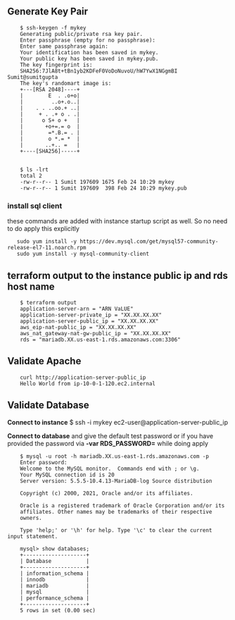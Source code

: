 ## Generate Key Pair

        $ ssh-keygen -f mykey
        Generating public/private rsa key pair.
        Enter passphrase (empty for no passphrase): 
        Enter same passphrase again: 
        Your identification has been saved in mykey.
        Your public key has been saved in mykey.pub.
        The key fingerprint is:
        SHA256:7JlA8t+tBn1yb2KDFeF0VoDoNuvoU/hW7YwX1NGgmBI Sumit@sumitgupta
        The key's randomart image is:
        +---[RSA 2048]----+
        |        E  . .o+o|
        |         ..o+.o..|
        |    . . ..oo.+ ..|
        |     + . .+ o . .|
        |      o S+ o +   |
        |       +o+=.= o  |
        |        =*.B.= . |
        |        o *.= *  |
        |       ..+.. =   |
        +----[SHA256]-----+


        $ ls -lrt
        total 2
        -rw-r--r-- 1 Sumit 197609 1675 Feb 24 10:29 mykey
        -rw-r--r-- 1 Sumit 197609  398 Feb 24 10:29 mykey.pub


### install sql client

these commands are added with instance startup script as well. So no need to do apply this explicitly 

       sudo yum install -y https://dev.mysql.com/get/mysql57-community-release-el7-11.noarch.rpm
       sudo yum install -y mysql-community-client

## **terraform output** to the instance public ip and rds host name 

        $ terraform output
        application-server-arn = "ARN VaLUE"
        application-server-private_ip = "XX.XX.XX.XX"
        application-server-public_ip = "XX.XX.XX.XX"
        aws_eip-nat-public_ip = "XX.XX.XX.XX"
        aws_nat_gateway-nat-gw-public_ip = "XX.XX.XX.XX"
        rds = "mariadb.XX.us-east-1.rds.amazonaws.com:3306"

## Validate Apache

        curl http://application-server-public_ip
        Hello World from ip-10-0-1-120.ec2.internal


## Validate Database

**Connect to instance**
        $ ssh -i mykey ec2-user@application-server-public_ip

**Connect to database** and give the default test password or if you have provided the password via **-var RDS_PASSWORD=** while doing apply

        $ mysql -u root -h mariadb.XX.us-east-1.rds.amazonaws.com -p
        Enter password:
        Welcome to the MySQL monitor.  Commands end with ; or \g.
        Your MySQL connection id is 20
        Server version: 5.5.5-10.4.13-MariaDB-log Source distribution

        Copyright (c) 2000, 2021, Oracle and/or its affiliates.

        Oracle is a registered trademark of Oracle Corporation and/or its
        affiliates. Other names may be trademarks of their respective
        owners.

        Type 'help;' or '\h' for help. Type '\c' to clear the current input statement.

        mysql> show databases;
        +--------------------+
        | Database           |
        +--------------------+
        | information_schema |
        | innodb             |
        | mariadb            |
        | mysql              |
        | performance_schema |
        +--------------------+
        5 rows in set (0.00 sec)
